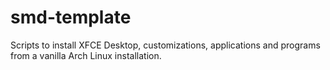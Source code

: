 # smd-template

Scripts to install XFCE Desktop, customizations, applications and programs from a vanilla Arch Linux installation.
